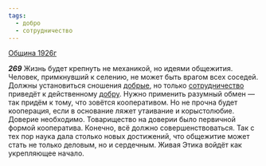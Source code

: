 ```yaml
---
tags:
  - добро
  - сотрудничество
---
```


[Община 1926г](/agni/1926)

___269___
Жизнь будет крепнуть не механикой, но идеями общежития. Человек, примкнувший к селению, не может быть врагом всех соседей. Должны установиться сношения [добрые](/tag/#добро), но только [сотрудничество](/tag/#сотрудничество) приведёт к действенному [добру](/tag/#добро). Нужно применить разумный обмен — так придём к тому, что зовётся кооперативом. Но не прочна будет кооперация, если в основание ляжет утаивание и корыстолюбие. Доверие необходимо. Товарищество на доверии было первичной формой кооператива. Конечно, всё должно совершенствоваться. Так с тех пор наука дала столько новых достижений, что общежитие может стать не только деловым, но и сердечным. Живая Этика войдёт как укрепляющее начало.   

